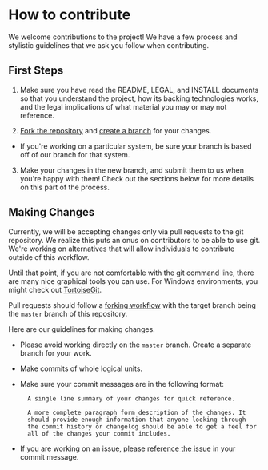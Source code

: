 # How to contribute

We welcome contributions to the project! We have a few process and
stylistic guidelines that we ask you follow when contributing.

## First Steps

1. Make sure you have read the README, LEGAL, and INSTALL documents so 
that you understand the project, how its backing technologies works, and
the legal implications of what material you may or may not reference.

2. [Fork the repository][2] and [create a branch][3] for your changes.

  * If you're working on a particular system, be sure your branch is
based off of our branch for that system.

3.  Make your changes in the new branch, and submit them to us when 
you're happy with them! Check out the sections below for more details on
this part of the process.

## Making Changes

Currently, we will be accepting changes only via pull requests to the
git repository. We realize this puts an onus on contributors to be able 
to use git. We're working on alternatives that will allow individuals to
contribute outside of this workflow.

Until that point, if you are not comfortable with the git command line,
there are many nice graphical tools you can use. For Windows 
environments, you might check out [TortoiseGit][4].

Pull requests should follow a [forking workflow][2] with the target 
branch being the `master` branch of this repository. 

Here are our guidelines for making changes.

* Please avoid working directly on the `master` branch. Create a 
separate branch for your work.
* Make commits of whole logical units.
* Make sure your commit messages are in the following format:

        A single line summary of your changes for quick reference.
        
        A more complete paragraph form description of the changes. It 
        should provide enough information that anyone looking through 
        the commit history or changelog should be able to get a feel for
        all of the changes your commit includes.

* If you are working on an issue, please [reference the issue][5] in 
your commit message.

[1]: https://help.github.com/articles/using-pull-requests/
[2]: https://help.github.com/articles/fork-a-repo/
[3]: https://help.github.com/articles/creating-and-deleting-branches-within-your-repository/
[4]: https://code.google.com/p/tortoisegit/
[5]: https://help.github.com/articles/writing-on-github/#references
